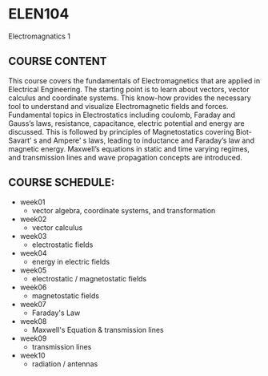 # ELEN104
Electromagnatics 1

## COURSE CONTENT
This course covers the fundamentals of Electromagnetics that are applied in Electrical Engineering. The starting point is to learn about vectors, vector calculus and coordinate systems. This know-how provides the necessary tool to understand and visualize Electromagnetic fields and forces. Fundamental topics in Electrostatics including coulomb, Faraday and Gauss’s laws, resistance, capacitance, electric potential and energy are discussed. This is followed by principles of Magnetostatics covering Biot-Savart’ s and Ampere’ s laws, leading to inductance and Faraday’s law and magnetic energy. Maxwell’s equations in static and time varying regimes, and transmission lines and wave propagation concepts are introduced.

## COURSE SCHEDULE:
- week01
	- vector algebra, coordinate systems, and transformation
- week02
	- vector calculus
- week03
	- electrostatic fields
- week04
	- energy in electric fields
- week05
	- electrostatic / magnetostatic fields
- week06
	- magnetostatic fields
- week07
	- Faraday's Law
- week08
	- Maxwell's Equation & transmission lines
- week09
	- transmission lines
- week10
	- radiation / antennas
